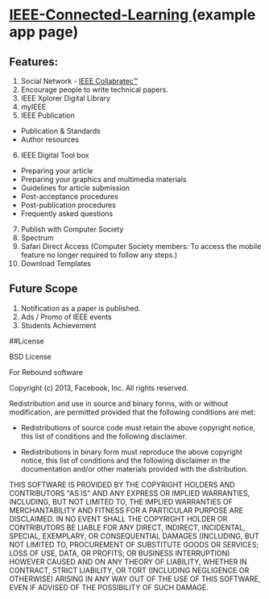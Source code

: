 
# <a href="http://sangramchavan.github.io/IEEEConnectedLearning./"> IEEE-Connected-Learning </a> (example app page)

## Features:

1. Social Network - <a href="https://ieee-collabratec.ieee.org">IEEE Collabratec™ </a>
2. Encourage people to write technical papers.
3. IEEE Xplorer Digital Library
4. myIEEE
5. IEEE Publication
  - Publication & Standards
  - Author resources
6. IEEE Digital Tool box
  - Preparing your article
  - Preparing your graphics and multimedia materials
  - Guidelines for article submission
  - Post-acceptance procedures
  - Post-publication procedures
  - Frequently asked questions
7. Publish with Computer Society
8. Spectrum
9. Safari Direct Access (Computer Society members: To access the mobile feature no longer required to follow any steps.)
10. Download Templates

## Future Scope 

1. Notification as a paper is published.
2. Ads / Promo of IEEE events
3. Students Achievement 



##License

BSD License

For Rebound software

Copyright (c) 2013, Facebook, Inc.
All rights reserved.

Redistribution and use in source and binary forms, with or without
modification, are permitted provided that the following conditions are met:

* Redistributions of source code must retain the above copyright notice,
this list of conditions and the following disclaimer.

* Redistributions in binary form must reproduce the above copyright notice,
this list of conditions and the following disclaimer in the documentation
and/or other materials provided with the distribution.

THIS SOFTWARE IS PROVIDED BY THE COPYRIGHT HOLDERS AND CONTRIBUTORS "AS IS"
AND ANY EXPRESS OR IMPLIED WARRANTIES, INCLUDING, BUT NOT LIMITED TO, THE
IMPLIED WARRANTIES OF MERCHANTABILITY AND FITNESS FOR A PARTICULAR PURPOSE
ARE DISCLAIMED. IN NO EVENT SHALL THE COPYRIGHT HOLDER OR CONTRIBUTORS BE
LIABLE FOR ANY DIRECT, INDIRECT, INCIDENTAL, SPECIAL, EXEMPLARY, OR
CONSEQUENTIAL DAMAGES (INCLUDING, BUT NOT LIMITED TO, PROCUREMENT OF
SUBSTITUTE GOODS OR SERVICES; LOSS OF USE, DATA, OR PROFITS; OR BUSINESS
INTERRUPTION) HOWEVER CAUSED AND ON ANY THEORY OF LIABILITY, WHETHER IN
CONTRACT, STRICT LIABILITY, OR TORT (INCLUDING NEGLIGENCE OR OTHERWISE)
ARISING IN ANY WAY OUT OF THE USE OF THIS SOFTWARE, EVEN IF ADVISED OF THE
POSSIBILITY OF SUCH DAMAGE.
